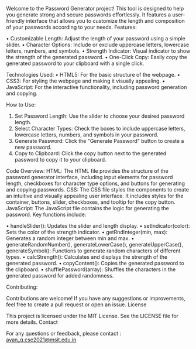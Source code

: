 Welcome to the Password Generator project! This tool is designed to help you generate strong and secure passwords effortlessly. It features a user-friendly interface that allows you to customize the length and composition of your passwords according to your needs.
Features:

•	Customizable Length: Adjust the length of your password using a simple slider.
•	Character Options: Include or exclude uppercase letters, lowercase letters, numbers, and symbols.
•	Strength Indicator: Visual indicator to show the strength of the generated password.
•	One-Click Copy: Easily copy the generated password to your clipboard with a single click.

Technologies Used:
•	HTML5: For the basic structure of the webpage.
•	CSS3: For styling the webpage and making it visually appealing.
•	JavaScript: For the interactive functionality, including password generation and copying.

How to Use:
1.	Set Password Length: Use the slider to choose your desired password length.
2.	Select Character Types: Check the boxes to include uppercase letters, lowercase letters, numbers, and symbols in your password.
3.	Generate Password: Click the "Generate Password" button to create a new password.
4.	Copy to Clipboard: Click the copy button next to the generated password to copy it to your clipboard.
   
Code Overview:
HTML:
The HTML file provides the structure of the password generator interface, including input elements for password length, checkboxes for character type options, and buttons for generating and copying passwords.
CSS:
The CSS file styles the components to create an intuitive and visually appealing user interface. It includes styles for the container, buttons, slider, checkboxes, and tooltip for the copy button.
JavaScript:
The JavaScript file contains the logic for generating the password. Key functions include:

•	handleSlider(): Updates the slider and length display.
•	setIndicator(color): Sets the color of the strength indicator.
•	getRndInteger(min, max): Generates a random integer between min and max.
•	generateRandomNumber(), generateLowerCase(), generateUpperCase(), generateSymbol(): Functions to generate random characters of different types.
•	calcStrength(): Calculates and displays the strength of the generated password.
•	copyContent(): Copies the generated password to the clipboard.
•	shufflePassword(array): Shuffles the characters in the generated password for added randomness.

Contributing:

Contributions are welcome! If you have any suggestions or improvements, feel free to create a pull request or open an issue.
License

This project is licensed under the MIT License. See the LICENSE file for more details.
Contact

For any questions or feedback, please contact :  ayan_g.cse2021@msit.edu.in
